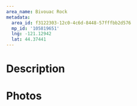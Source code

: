 ```yaml
---
area_name: Bivouac Rock
metadata:
  area_id: f3122303-12c0-4c6d-8448-57fffbb2d576
  mp_id: '105819651'
  lng: -121.12942
  lat: 44.37441
---
```

# Description

# Photos

